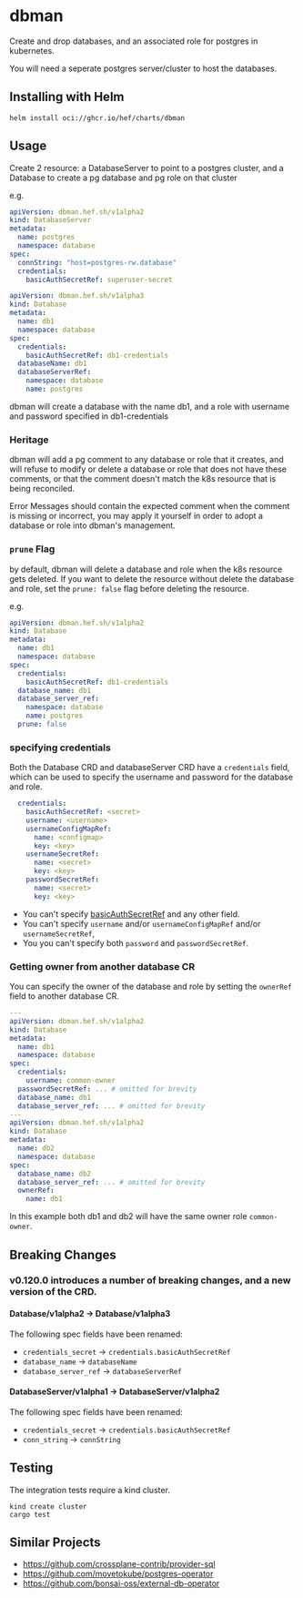 # dbman

Create and drop databases, and an associated role for postgres in kubernetes.

You will need a seperate postgres server/cluster to host the databases.

## Installing with Helm
```
helm install oci://ghcr.io/hef/charts/dbman
```

## Usage

Create 2 resource: a DatabaseServer to point to a postgres cluster, and a Database to create a pg database and pg role on that cluster

e.g.

```yaml
apiVersion: dbman.hef.sh/v1alpha2
kind: DatabaseServer
metadata:
  name: postgres
  namespace: database
spec:
  connString: "host=postgres-rw.database"
  credentials:
    basicAuthSecretRef: superuser-secret
```

```yaml
apiVersion: dbman.hef.sh/v1alpha3
kind: Database
metadata:
  name: db1
  namespace: database
spec:
  credentials:
    basicAuthSecretRef: db1-credentials
  databaseName: db1
  databaseServerRef:
    namespace: database
    name: postgres
```

dbman will create a database with the name db1, and a role with username and password specified in db1-credentials


### Heritage

dbman will add a pg comment to any database or role that it creates, and will refuse to modify or delete a database or
role that does not have these comments, or that the comment doesn't match the k8s resource that is being reconciled.

Error Messages should contain the expected comment when the comment is missing or incorrect, you may apply it yourself 
in order to adopt a database or role into dbman's management.

### `prune` Flag

by default, dbman will delete a database and role when the k8s resource gets deleted.  If you want to delete the 
resource without delete the database and role, set the `prune: false` flag before deleting the resource.

e.g.

```yaml
apiVersion: dbman.hef.sh/v1alpha2
kind: Database
metadata:
  name: db1
  namespace: database
spec:
  credentials:
    basicAuthSecretRef: db1-credentials
  database_name: db1
  database_server_ref:
    namespace: database
    name: postgres
  prune: false
```

### specifying credentials

Both the Database CRD and databaseServer CRD have a `credentials` field, which can be used to specify the username and password for the database and role.

```yaml
  credentials:
    basicAuthSecretRef: <secret>
    username: <username>
    usernameConfigMapRef:
      name: <configmap>
      key: <key>
    usernameSecretRef:
      name: <secret>
      key: <key>
    passwordSecretRef:
      name: <secret>
      key: <key>
```

* You can't specify [basicAuthSecretRef](https://kubernetes.io/docs/concepts/configuration/secret/#basic-authentication-secret) and any other field.
* You can't specify `username` and/or `usernameConfigMapRef` and/or `usernameSecretRef`,
* You you can't specify both `password` and `passwordSecretRef`.

### Getting owner from another database CR

You can specify the owner of the database and role by setting the `ownerRef` field to another database CR.

```yaml
---
apiVersion: dbman.hef.sh/v1alpha2
kind: Database
metadata:
  name: db1
  namespace: database
spec:
  credentials:
    username: common-owner
  passwordSecretRef: ... # omitted for brevity
  database_name: db1
  database_server_ref: ... # omitted for brevity
---
apiVersion: dbman.hef.sh/v1alpha2
kind: Database
metadata:
  name: db2
  namespace: database
spec:
  database_name: db2
  database_server_ref: ... # omitted for brevity
  ownerRef:
    name: db1
```

In this example both db1 and db2 will have the same owner role `common-owner`.

## Breaking Changes

### v0.120.0 introduces a number of breaking changes, and a new version of the CRD.

#### Database/v1alpha2 -> Database/v1alpha3

The following spec fields have been renamed:

 * `credentials_secret` -> `credentials.basicAuthSecretRef`
 * `database_name` -> `databaseName`
 * `database_server_ref` -> `databaseServerRef`

#### DatabaseServer/v1alpha1 -> DatabaseServer/v1alpha2

The following spec fields have been renamed:

 * `credentials_secret` -> `credentials.basicAuthSecretRef`
 * `conn_string` -> `connString`

## Testing
The integration tests require a kind cluster.

```
kind create cluster
cargo test
```

## Similar Projects

 * https://github.com/crossplane-contrib/provider-sql
 * https://github.com/movetokube/postgres-operator
 * https://github.com/bonsai-oss/external-db-operator
